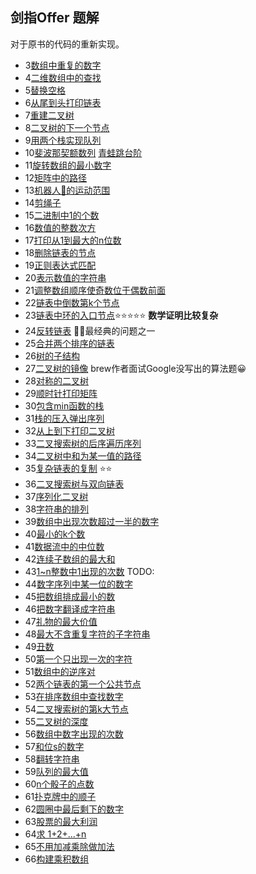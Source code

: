## 剑指Offer 题解

对于原书的代码的重新实现。


- 3[数组中重复的数字](duplicate.cpp)
- 4[二维数组中的查找](Find.cpp)
- 5[替换空格](replaceSpace.cpp)
- 6[从尾到头打印链表](printListFromTailToHead.cpp)
- 7[重建二叉树](Construct.cpp)
- 8[二叉树的下一个节点](GetNext.cpp)
- 9[用两个栈实现队列](QueueWithTwoStacks.cpp)
- 10[斐波那契额数列](./Fibonacci.cpp) [青蛙跳台阶](jumpFloor.cpp)
- 11[旋转数组的最小数字](Min.cpp)
- 12[矩阵中的路径](hasPath.cpp)
- 13[机器人🤖的运动范围](movingCount.cpp)
- 14[剪绳子](maxProductAfterCutting.cpp)
- 15[二进制中1的个数](numberOf1.cpp) 
- 16[数值的整数次方](Power.cpp)
- 17[打印从1到最大的n位数](Print1ToMaxOfNDigits.cpp)
- 18[删除链表的节点](DeleteNode.cpp)
- 19[正则表达式匹配](match.cpp)
- 20[表示数值的字符串](isNumeric.cpp)
- 21[调整数组顺序使奇数位于偶数前面](ReorderOddEven.cpp)
- 22[链表中倒数第k个节点](FindKthToTail.cpp)
- 23[链表中环的入口节点](EntryNodeInListLoop.cpp)⭐⭐⭐⭐⭐ **数学证明比较复杂**
- 24[反转链表](ReverseList.cpp) 🔪🔪最经典的问题之一
- 25[合并两个排序的链表](MergeSortedList.cpp)
- 26[树的子结构](HasSubtree.cpp)
- 27[二叉树的镜像](MirrorOfBinaryTree.cpp) brew作者面试Google没写出的算法题😀
- 28[对称的二叉树](isSymmetrical.cpp)
- 29[顺时针打印矩阵](PrintMatrixClockwisely.cpp)
- 30[包含min函数的栈](MinStack.cpp)
- 31[栈的压入弹出序列](isPopOrder.cpp)
- 32[从上到下打印二叉树](PrintFromTopToBottom.cpp)
- 33[二叉搜索树的后序遍历序列](VerifySquenceOfBST.cpp)
- 34[二叉树中和为某一值的路径](FindPath.cpp)
- 35[复杂链表的复制]() ⭐⭐
- 36[二叉搜索树与双向链表]()
- 37[序列化二叉树]()
- 38[字符串的排列](Permutation.cpp)
- 39[数组中出现次数超过一半的数字](MoreThanHalfNum.cpp)
- 40[最小的k个数](GetLeastNumbers.cpp)
- 41[数据流中的中位数](GetMedian.cpp)
- 42[连续子数组的最大和](FindGreatestSumOfSubArray.cpp)
- 43[1~n整数中1出现的次数](NumberOf1Between1AndN.cpp) TODO:
- 44[数字序列中某一位的数字]()
- 45[把数组排成最小的数]()
- 46[把数字翻译成字符串]()
- 47[礼物的最大价值](getMaxValue.cpp)
- 48[最大不含重复字符的子字符串](longestSubstringWithoutDuplication.cpp)
- 49[丑数](GetUglyNumber.cpp)
- 50[第一个只出现一次的字符](FirstNotRepeatingChar.cpp)
- 51[数组中的逆序对]()
- 52[两个链表的第一个公共节点](FindFirstCommonNode.cpp)
- 53[在排序数组中查找数字]()
- 54[二叉搜索树的第k大节点](KthNode.cpp)
- 55[二叉树的深度](TreeDepth.cpp)
- 56[数组中数字出现的次数]()
- 57[和位s的数字](FindNumbersWithSum.cpp)
- 58[翻转字符串](ReverseSentence.cpp)
- 59[队列的最大值]()
- 60[n个骰子的点数]()
- 61[扑克牌中的顺子]()
- 62[圆圈中最后剩下的数字]()
- 63[股票的最大利润](MaxDiff.cpp)
- 64[求 1+2+...+n](Sum.cpp)
- 65[不用加减乘除做加法](Add.cpp)
- 66[构建乘积数组]()
